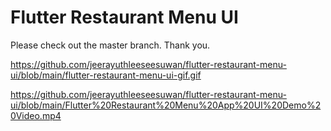 # Flutter Restaurant Menu UI
Please check out the master branch. Thank you.

https://github.com/jeerayuthleeseesuwan/flutter-restaurant-menu-ui/blob/main/flutter-restaurant-menu-ui-gif.gif

https://github.com/jeerayuthleeseesuwan/flutter-restaurant-menu-ui/blob/main/Flutter%20Restaurant%20Menu%20App%20UI%20Demo%20Video.mp4
